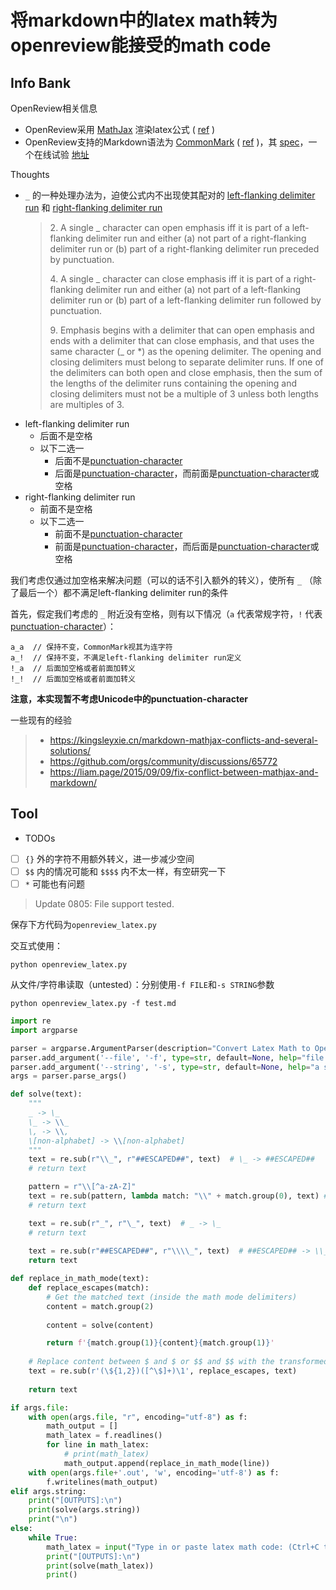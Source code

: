 # 将markdown中的latex math转为openreview能接受的math code

## Info Bank

OpenReview相关信息
+ OpenReview采用 [MathJax](https://docs.mathjax.org/en/latest/index.html) 渲染latex公式 ( [ref](https://docs.openreview.net/reference/openreview-tex/openreview-tex-support) )
+ OpenReview支持的Markdown语法为 [CommonMark](https://commonmark.org/help/) ( [ref](https://docs.openreview.net/how-to-guides/submissions-comments-reviews-and-decisions/how-to-add-formatting-to-reviews-or-comments) )，其 [spec](https://spec.commonmark.org/0.29/)，一个在线试验 [地址](https://spec.commonmark.org/dingus/)


Thoughts
+ `_` 的一种处理办法为，迫使公式内不出现使其配对的 [left-flanking delimiter run](https://spec.commonmark.org/0.29/#left-flanking-delimiter-run) 和 [right-flanking delimiter run](https://spec.commonmark.org/0.29/#right-flanking-delimiter-run)
    > 2\. A single _ character can open emphasis iff it is part of a left-flanking delimiter run and either (a) not part of a right-flanking delimiter run or (b) part of a right-flanking delimiter run preceded by punctuation.
    > 
    > 4\. A single _ character can close emphasis iff it is part of a right-flanking delimiter run and either (a) not part of a left-flanking delimiter run or (b) part of a left-flanking delimiter run followed by punctuation.
    >
    > 9\. Emphasis begins with a delimiter that can open emphasis and ends with a delimiter that can close emphasis, and that uses the same character (_ or *) as the opening delimiter. The opening and closing delimiters must belong to separate delimiter runs. If one of the delimiters can both open and close emphasis, then the sum of the lengths of the delimiter runs containing the opening and closing delimiters must not be a multiple of 3 unless both lengths are multiples of 3.
+ left-flanking delimiter run
  + 后面不是空格
  + 以下二选一
    + 后面不是[punctuation-character](https://spec.commonmark.org/0.29/#punctuation-character)
    + 后面是[punctuation-character](https://spec.commonmark.org/0.29/#punctuation-character)，而前面是[punctuation-character](https://spec.commonmark.org/0.29/#punctuation-character)或空格
+ right-flanking delimiter run
  + 前面不是空格
  + 以下二选一
    + 前面不是[punctuation-character](https://spec.commonmark.org/0.29/#punctuation-character)
    + 前面是[punctuation-character](https://spec.commonmark.org/0.29/#punctuation-character)，而后面是[punctuation-character](https://spec.commonmark.org/0.29/#punctuation-character)或空格

我们考虑仅通过加空格来解决问题（可以的话不引入额外的转义），使所有 `_` （除了最后一个）都不满足left-flanking delimiter run的条件

首先，假定我们考虑的 `_` 附近没有空格，则有以下情况（`a` 代表常规字符，`!` 代表[punctuation-character](https://spec.commonmark.org/0.29/#punctuation-character)）：
```text
a_a  // 保持不变，CommonMark视其为连字符
a_!  // 保持不变，不满足left-flanking delimiter run定义
!_a  // 后面加空格或者前面加转义
!_!  // 后面加空格或者前面加转义
```

**注意，本实现暂不考虑Unicode中的punctuation-character**

一些现有的经验
> + https://kingsleyxie.cn/markdown-mathjax-conflicts-and-several-solutions/
> + https://github.com/orgs/community/discussions/65772
> + https://liam.page/2015/09/09/fix-conflict-between-mathjax-and-markdown/

## Tool

+ TODOs
+ [ ] `{}` 外的字符不用额外转义，进一步减少空间
+ [ ] `$$` 内的情况可能和 `$$$$` 内不太一样，有空研究一下
+ [ ] `*` 可能也有问题

> Update 0805: File support tested.

保存下方代码为`openreview_latex.py`

交互式使用：
```shell
python openreview_latex.py
```

从文件/字符串读取（untested）：分别使用`-f FILE`和`-s STRING`参数
```shell
python openreview_latex.py -f test.md
```

```python
import re
import argparse

parser = argparse.ArgumentParser(description="Convert Latex Math to Openreview Compatible, default mode is iterative string")
parser.add_argument('--file', '-f', type=str, default=None, help="file containing latex math code")
parser.add_argument('--string', '-s', type=str, default=None, help="a single string containing latex math code wrapped in quotes")
args = parser.parse_args()

def solve(text):
    """
    _ -> \_
    \_ -> \\_
    \, -> \\,
    \[non-alphabet] -> \\[non-alphabet]
    """
    text = re.sub(r"\\_", r"##ESCAPED##", text)  # \_ -> ##ESCAPED##
    # return text

    pattern = r"\\[^a-zA-Z]"
    text = re.sub(pattern, lambda match: "\\" + match.group(0), text) # \, -> \\,
    # return text

    text = re.sub(r"_", r"\_", text)  # _ -> \_
    # return text
    
    text = re.sub(r"##ESCAPED##", r"\\\\_", text)  # ##ESCAPED## -> \\_
    return text

def replace_in_math_mode(text):
    def replace_escapes(match):
        # Get the matched text (inside the math mode delimiters)
        content = match.group(2)
        
        content = solve(content)

        return f'{match.group(1)}{content}{match.group(1)}'
    
    # Replace content between $ and $ or $$ and $$ with the transformed content
    text = re.sub(r'(\${1,2})([^\$]+)\1', replace_escapes, text)
    
    return text

if args.file:
    with open(args.file, "r", encoding="utf-8") as f:
        math_output = []
        math_latex = f.readlines()
        for line in math_latex:
            # print(math_latex)
            math_output.append(replace_in_math_mode(line))
    with open(args.file+'.out', 'w', encoding='utf-8') as f:
        f.writelines(math_output)
elif args.string:
    print("[OUTPUTS]:\n")
    print(solve(args.string))
    print("\n")
else:
    while True:
        math_latex = input("Type in or paste latex math code: (Ctrl+C to exit)\n")
        print("[OUTPUTS]:\n")
        print(solve(math_latex))
        print()
```
